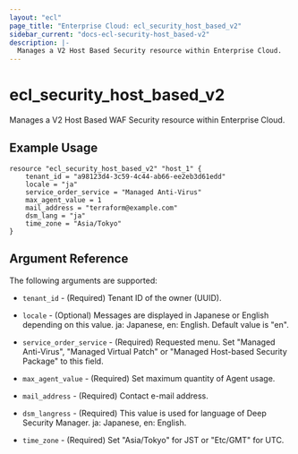 ```yaml
---
layout: "ecl"
page_title: "Enterprise Cloud: ecl_security_host_based_v2"
sidebar_current: "docs-ecl-security-host_based-v2"
description: |-
  Manages a V2 Host Based Security resource within Enterprise Cloud.
---
```


# ecl\_security\_host\_based\_v2

Manages a V2 Host Based WAF Security resource within Enterprise Cloud.

## Example Usage


```hcl
resource "ecl_security_host_based_v2" "host_1" {
	tenant_id = "a98123d4-3c59-4c44-ab66-ee2eb3d61edd"
	locale = "ja"
	service_order_service = "Managed Anti-Virus"
	max_agent_value = 1
	mail_address = "terraform@example.com"
	dsm_lang = "ja"
	time_zone = "Asia/Tokyo"
}
```

## Argument Reference

The following arguments are supported:

* `tenant_id` - (Required) Tenant ID of the owner (UUID).

* `locale` - (Optional) Messages are displayed in Japanese or English 
  depending on this value. ja: Japanese, en: English. Default value is "en".

* `service_order_service` - (Required) 
  Requested menu. Set "Managed Anti-Virus", "Managed Virtual Patch" 
  or "Managed Host-based Security Package" to this field.

* `max_agent_value` - (Required) Set maximum quantity of Agent usage.

* `mail_address` - (Required) Contact e-mail address.

* `dsm_langress` - (Required)
  This value is used for language of Deep Security Manager. ja: Japanese, en: English.

* `time_zone` - (Required) Set "Asia/Tokyo" for JST or "Etc/GMT" for UTC.
